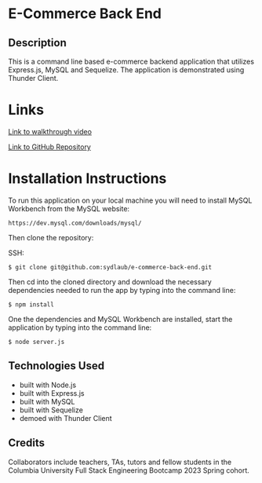 # E-Commerce Back End

## Description
This is a command line based e-commerce backend application that utilizes Express.js, MySQL and Sequelize. The application is demonstrated using Thunder Client.

# Links
[Link to walkthrough video]()

[Link to GitHub Repository]()

# Installation Instructions
To run this application on your local machine you will need to install MySQL Workbench from the MySQL website:

```https://dev.mysql.com/downloads/mysql/```

Then clone the repository:

SSH:

```$ git clone git@github.com:sydlaub/e-commerce-back-end.git```

Then cd into the cloned directory and download the necessary dependencies needed to run the app by typing into the command line:

```$ npm install```

One the dependencies and MySQL Workbench are installed, start the application by typing into the command line:

```$ node server.js```

## Technologies Used
- built with Node.js
- built with Express.js
- built with MySQL
- built with Sequelize
- demoed with Thunder Client

## Credits
Collaborators include teachers, TAs, tutors and fellow students in the Columbia University Full Stack Engineering Bootcamp 2023 Spring cohort.
